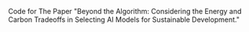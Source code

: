 Code for The Paper "Beyond the Algorithm: Considering the Energy and Carbon Tradeoffs in Selecting AI Models for Sustainable Development."
